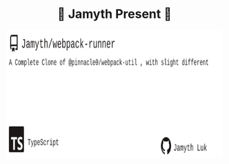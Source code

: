 <!-- built at 10/2/2025, 8:19:15 PM -->
<h1 align="center">
🎉 Jamyth Present 🎉
</h1>
<p align="center">
    <a href="https://github.com/Jamyth/webpack-runner">
        <img width="1000" height="300" src="./readme.svg" />
    </a>
</p>